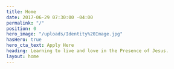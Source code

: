 ```yaml
---
title: Home
date: 2017-06-29 07:30:00 -04:00
permalink: "/"
position: 0
hero_image: "/uploads/Identity%20Image.jpg"
hasHero: true
hero_cta_text: Apply Here
heading: Learning to live and love in the Presence of Jesus.
layout: home
---
```





